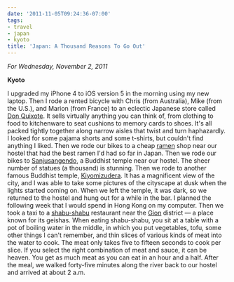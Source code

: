 ```yaml
---
date: '2011-11-05T09:24:36-07:00'
tags:
- travel
- japan
- kyoto
title: 'Japan: A Thousand Reasons To Go Out'
---
```


*For Wednesday, November 2, 2011*

**Kyoto**

I upgraded my iPhone 4 to iOS version 5 in the morning using my new laptop. Then I rode a rented bicycle with Chris (from Australia), Mike (from the U.S.), and Marion (from France) to an eclectic Japanese store called [Don Quixote](https://www.google.com/search?q=Don+Quixote+store). It sells virtually anything you can think of, from clothing to food to kitchenware to seat cushions to memory cards to shoes. It's all packed tightly together along narrow aisles that twist and turn haphazardly. I looked for some pajama shorts and some t-shirts, but couldn't find anything I liked. Then we rode our bikes to a cheap [ramen](https://www.google.com/search?q=ramen) shop near our hostel that had the best ramen I'd had so far in Japan. Then we rode our bikes to [Sanjusangendo](https://www.google.com/search?q=Sanjusangendo), a Buddhist temple near our hostel. The sheer number of statues (a thousand) is stunning. Then we rode to another famous Buddhist temple, [Kiyomizudera](https://www.google.com/search?q=Kiyomizudera). It has a magnificent view of the city, and I was able to take some pictures of the cityscape at dusk when the lights started coming on. When we left the temple, it was dark, so we returned to the hostel and hung out for a while in the bar. I planned the following week that I would spend in Hong Kong on my computer. Then we took a taxi to a [shabu-shabu](https://www.google.com/search?q=shabu+shabu) restaurant near the [Gion](https://www.google.com/search?q=gion) district — a place known for its geishas. When eating shabu-shabu, you sit at a table with a pot of boiling water in the middle, in which you put vegetables, tofu, some other things I can't remember, and thin slices of various kinds of meat into the water to cook. The meat only takes five to fifteen seconds to cook per slice. If you select the right combination of meat and sauce, it can be heaven. You get as much meat as you can eat in an hour and a half. After the meal, we walked forty-five minutes along the river back to our hostel and arrived at about 2 a.m.

